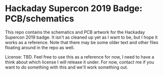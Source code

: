 # Hackaday Supercon 2019 Badge: PCB/schematics

This repo contains the schematics and PCB artwork for the Hackaday Supercon 2019 badge. It isn't
as cleaned up yet as I want to be, but I hope it works as a reference. Note that there may be some
older text and other files floating around in the repo as well.

License: TBD. Feel free to use this as a reference for now, I need to have a think about which
license I will release it under. For now, contact me if you want to do something with this and
we'll work something out.
